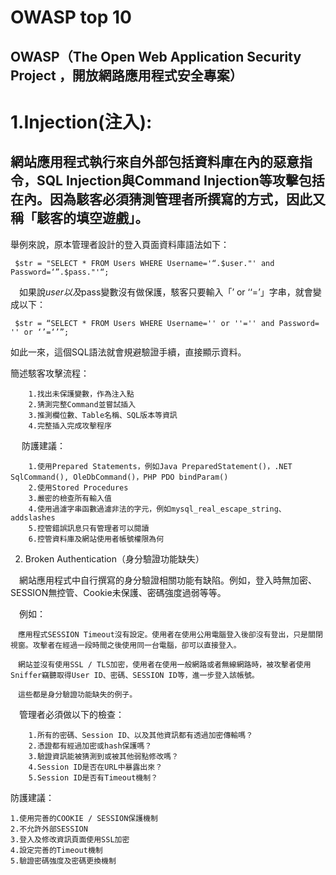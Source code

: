 # OWASP top 10
## OWASP（The Open Web Application Security Project ，開放網路應用程式安全專案）



# 1.Injection(注入): 
  
 ## 網站應用程式執行來自外部包括資料庫在內的惡意指令，SQL Injection與Command Injection等攻擊包括在內。因為駭客必須猜測管理者所撰寫的方式，因此又稱「駭客的填空遊戲」。
 
  舉例來說，原本管理者設計的登入頁面資料庫語法如下： 
 ```
  $str = "SELECT * FROM Users WHERE Username='“.$user."' and Password=‘”.$pass."'“; 
 ```
　如果說$user以及$pass變數沒有做保護，駭客只要輸入「’ or ‘‘=’」字串，就會變成以下： 
 ```
  $str = “SELECT * FROM Users WHERE Username='' or ''='' and Password= '' or ‘’=‘’”; 
 ```
  如此一來，這個SQL語法就會規避驗證手續，直接顯示資料。 
 
   簡述駭客攻擊流程：

        1.找出未保護變數，作為注入點
        2.猜測完整Command並嘗試插入
        3.推測欄位數、Table名稱、SQL版本等資訊
        4.完整插入完成攻擊程序 
　
   防護建議：

        1.使用Prepared Statements，例如Java PreparedStatement()，.NET SqlCommand(), OleDbCommand()，PHP PDO bindParam()
        2.使用Stored Procedures
        3.嚴密的檢查所有輸入值
        4.使用過濾字串函數過濾非法的字元，例如mysql_real_escape_string、addslashes
        5.控管錯誤訊息只有管理者可以閱讀
        6.控管資料庫及網站使用者帳號權限為何


2. Broken Authentication（身分驗證功能缺失） 
 
　網站應用程式中自行撰寫的身分驗證相關功能有缺陷。例如，登入時無加密、SESSION無控管、Cookie未保護、密碼強度過弱等等。

　例如：  
 ```
　應用程式SESSION Timeout沒有設定。使用者在使用公用電腦登入後卻沒有登出，只是關閉視窗。攻擊者在經過一段時間之後使用同一台電腦，卻可以直接登入。 
 
　網站並沒有使用SSL / TLS加密，使用者在使用一般網路或者無線網路時，被攻擊者使用Sniffer竊聽取得User ID、密碼、SESSION ID等，進一步登入該帳號。
 
　這些都是身分驗證功能缺失的例子。 
 ```
　管理者必須做以下的檢查：
```
    1.所有的密碼、Session ID、以及其他資訊都有透過加密傳輸嗎？
    2.憑證都有經過加密或hash保護嗎？
    3.驗證資訊能被猜測到或被其他弱點修改嗎？
    4.Session ID是否在URL中暴露出來？
    5.Session ID是否有Timeout機制？
```    
  防護建議：

    1.使用完善的COOKIE / SESSION保護機制
    2.不允許外部SESSION
    3.登入及修改資訊頁面使用SSL加密
    4.設定完善的Timeout機制
    5.驗證密碼強度及密碼更換機制 

